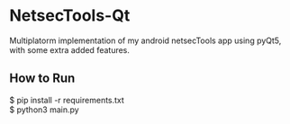 # NetsecTools-Qt
Multiplatorm implementation of my android netsecTools app using pyQt5, with some extra added features.

## How to Run
$ pip install -r requirements.txt  
$ python3 main.py

